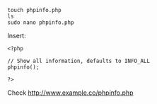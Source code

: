 ````
touch phpinfo.php
ls
sudo nano phpinfo.php
````
Insert: 
````
<?php

// Show all information, defaults to INFO_ALL
phpinfo();

?>
````
Check http://www.example.co/phpinfo.php

